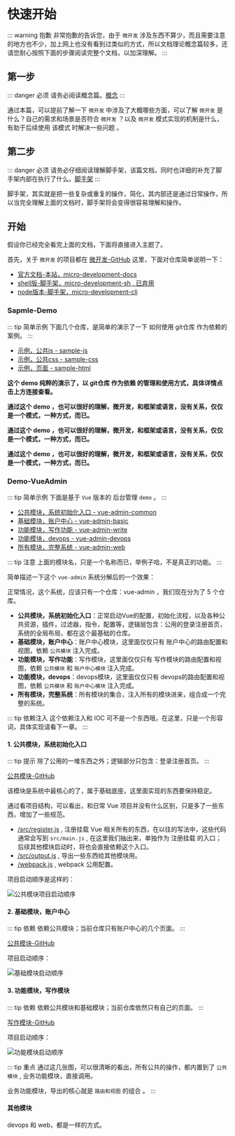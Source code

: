 # 快速开始

::: warning 抱歉
非常抱歉的告诉您，由于 `微开发` 涉及东西不算少，而且需要注意的地方也不少，加上网上也没有看到过类似的方式，所以文档理论概念篇较多，还请您耐心按照下面的步骤阅读完整个文档，以加深理解。
:::

## 第一步

::: danger 必须
请务必阅读概念篇。[概念](/concept)
:::

通过本篇，可以提前了解一下 `微开发` 中涉及了大概哪些方面，可以了解  `微开发` 是什么？自己的需求和场景是否符合 `微开发` ？以及  `微开发` 模式实现的机制是什么，有助于后续使用 该模式 时解决一些问题 。


## 第二步


::: danger 必须
请务必仔细阅读理解脚手架，该篇文档，同时也详细的补充了脚手架内部在执行了什么。[脚手架](/cli)
:::

脚手架，其实就是把一些复杂或重复的操作，简化，其内部还是通过日常操作，所以当完全理解上面的文档时，脚手架将会变得很容易理解和操作。

## 开始

假设你已经完全看完上面的文档，下面将直接进入主题了。

首先，关于  `微开发` 的项目都在 [微开发-GitHub](https://github.com/micro-development) 这里，下面对仓库简单说明一下：


- [官方文档-本站，micro-development-docs](https://github.com/micro-development/micro-development-docs)
- [shell版-脚手架，micro-development-sh , 已弃用](https://github.com/micro-development/micro-development-sh)
- [node版本-脚手架，micro-development-cli](https://github.com/micro-development/micro-development-cli)



### Sapmle-Demo

::: tip 简单示例
下面几个仓库，是简单的演示了一下 如何使用 git仓库 作为依赖的案例。
:::

- [示例，公共js - sample-js](https://github.com/micro-development/sample-js)
- [示例，公共css - sample-css](https://github.com/micro-development/sample-css)
- [示例，页面 - sample-html](https://github.com/micro-development/sample-html)

**这个 demo 纯粹的演示了，以 git仓库 作为依赖 的管理和使用方式，具体详情点击上方连接查看。**

**通过这个 demo ，也可以很好的理解，微开发，和框架或语言，没有关系，仅仅是一个模式，一种方式，而已。**

**通过这个 demo ，也可以很好的理解，微开发，和框架或语言，没有关系，仅仅是一个模式，一种方式，而已。**

**通过这个 demo ，也可以很好的理解，微开发，和框架或语言，没有关系，仅仅是一个模式，一种方式，而已。**

### Demo-VueAdmin

::: tip 简单示例
下面是基于 `Vue` 版本的 后台管理 `demo` 。
:::

- [公共模块，系统初始化入口 - vue-admin-common](https://github.com/micro-development/vue-admin-common)
- [基础模块，账户中心 - vue-admin-basic](https://github.com/micro-development/vue-admin-basic)
- [功能模块，写作功能 - vue-admin-write](https://github.com/micro-development/vue-admin-write)
- [功能模块，devops - vue-admin-devops](https://github.com/micro-development/vue-admin-devops)
- [所有模块，完整系统 - vue-admin-web](https://github.com/micro-development/vue-admin-web)

::: tip 注意
上面的模块名，只是一个名称而已，举例子哈，不是真正的功能。
:::

简单描述一下这个 `vue-admin` 系统分解后的一个效果：

正常情况，这个系统，应该只有一个仓库：vue-admin ，我们现在分为了 5 个仓库。

- **公共模块，系统初始化入口**：正常启动Vue的配置，初始化流程，以及各种公共资源，插件，过滤器，指令，配置等，逻辑层包含：公用的登录注册首页，系统的全局布局，都在这个最基础的仓库。
- **基础模块，账户中心**：账户中心模块，这里面仅仅只有 账户中心的路由配置和视图，依赖 `公共模块` 注入完成。
- **功能模块，写作功能**：写作模块，这里面仅仅只有 写作模块的路由配置和视图，依赖 `公共模块` 和 `账户中心模块` 注入完成。
- **功能模块，devops**：devops模块，这里面仅仅只有 devops的路由配置和视图，依赖 `公共模块` 和 `账户中心模块` 注入完成。
- **所有模块，完整系统**：所有模块的集合，注入所有的模块进来，组合成一个完整的系统。
  
::: tip 依赖注入
这个依赖注入和 IOC 可不是一个东西哦，在这里，只是一个形容词，具体实现请看下一章。
:::

#### 1. 公共模块，系统初始化入口

::: tip 提示
除了公用的一堆东西之外；逻辑部分只包含：登录注册首页。
:::

[公共模块-GitHub](https://github.com/micro-development/vue-admin-common)

该模块是系统中最核心的了，属于基础底座，这里面实现的东西要保持稳定。

通过看项目结构，可以看出，和日常 Vue 项目并没有什么区别，只是多了一些东西，增加了一些规范。

- [/src/register.js](https://github.com/micro-development/vue-admin-common/blob/master/src/register.js) , 注册挂载 Vue 相关所有的东西，在以往的写法中，这些代码通常会写到 `src/main.js` , 在这里我们抽出来，单独作为  注册挂载 的入口；后续其他模块启动时，将也会直接依赖这个入口。
- [/src/output.js](https://github.com/micro-development/vue-admin-common/blob/master/src/output.js) , 导出一些东西给其他模块用。
- [/webpack.js](https://github.com/micro-development/vue-admin-common/blob/master/webpack.js) , webpack 公用配置。
  
项目启动顺序是这样的：

![公共模块项目启动顺序](https://cdn.ittlr.com/public/micro-development/5f1bd961e0b34d54dac9f385.png)



#### 2. 基础模块，账户中心

::: tip 依赖
依赖公共模块；当前仓库只有账户中心的几个页面。
:::

[公共模块-GitHub](https://github.com/micro-development/vue-admin-basic)

项目启动顺序：

![基础模块启动顺序](https://assets.processon.com/chart_image/5f1be652637689168e339a77.png)



#### 3. 功能模块，写作模块

::: tip 依赖
依赖公共模块和基础模块；当前仓库依然只有自己的页面。
:::

[写作模块-GitHub](https://github.com/micro-development/vue-admin-write)

项目启动顺序：

![功能模块启动顺序](https://assets.processon.com/chart_image/5f1be9340791291b99664fad.png)

::: tip 重点
通过这几张图，可以很清晰的看出，所有公共的操作，都内置到了 `公共模块` , 业务功能模块，直接调用。

业务功能模块，导出的核心就是 `路由和视图` 的组合 。
:::

#### 其他模块

devops 和 web，都是一样的方式。

